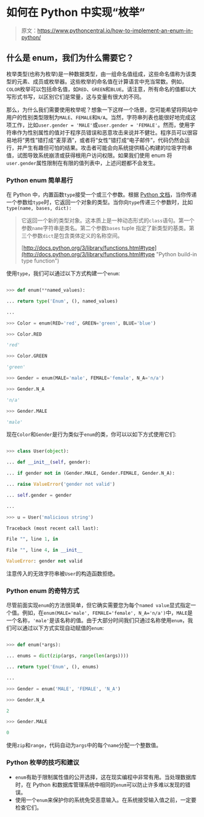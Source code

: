 # 如何在 Python 中实现“枚举”

> 原文：<https://www.pythoncentral.io/how-to-implement-an-enum-in-python/>

## 什么是 enum，我们为什么需要它？

枚举类型(也称为枚举)是一种数据类型，由一组命名值组成，这些命名值称为该类型的元素、成员或枚举器。这些枚举的命名值在计算语言中充当常数。例如，`COLOR`枚举可以包括命名值，如`RED`、`GREEN`和`BLUE`。请注意，所有命名的值都以大写形式书写，以区别它们是常量，这与变量有很大的不同。

那么，为什么我们需要使用枚举呢？想象一下这样一个场景，您可能希望将网站中用户的性别类型限制为`MALE`、`FEMALE`和`N/A`。当然，字符串列表也能很好地完成这项工作，比如`user.gender = 'MALE'`或`user.gender = 'FEMALE'`。然而，使用字符串作为性别属性的值对于程序员错误和恶意攻击来说并不健壮。程序员可以很容易地将“男性”错打成“麦芽酒”，或者将“女性”错打成“电子邮件”，代码仍然会运行，并产生有趣但可怕的结果。攻击者可能会向系统提供精心构建的垃圾字符串值，试图导致系统崩溃或获得根用户访问权限。如果我们使用 enum 将`user.gender`属性限制在有限的值列表中，上述问题都不会发生。

### **Python enum 简单易行**

在 Python 中，内置函数`type`接受一个或三个参数。根据 [Python 文档](http://docs.python.org/3/library/functions.html#type "Python type built-in function")，当你传递一个参数给`type`时，它返回一个对象的类型。当你向`type`传递三个参数时，比如`type(name, bases, dict):`

> 它返回一个新的类型对象。这本质上是一种动态形式的`class`语句。第一个参数`name`字符串是类名。第二个参数`bases` tuple 指定了新类型的基类。第三个参数`dict`是包含类体定义的名称空间。
> 
> [http://docs.python.org/3/library/functions.html#type](http://docs.python.org/3/library/functions.html#type "Python build-in type function")

使用`type`，我们可以通过以下方式构建一个`enum`:

```py

>>> def enum(**named_values):

... return type('Enum', (), named_values)

...

>>> Color = enum(RED='red', GREEN='green', BLUE='blue')

>>> Color.RED

'red'

>>> Color.GREEN

'green'

>>> Gender = enum(MALE='male', FEMALE='female', N_A='n/a')

>>> Gender.N_A

'n/a'

>>> Gender.MALE

'male'

```

现在`Color`和`Gender`是行为类似于`enum`的类，你可以以如下方式使用它们:

```py

>>> class User(object):

... def __init__(self, gender):

... if gender not in (Gender.MALE, Gender.FEMALE, Gender.N_A):

... raise ValueError('gender not valid')

... self.gender = gender

...

>>> u = User('malicious string')

Traceback (most recent call last):

File "", line 1, in

File "", line 4, in __init__

ValueError: gender not valid

```

注意传入的无效字符串被`User`的构造函数拒绝。

### **Python enum 的奇特方式**

尽管前面实现`enum`的方法很简单，但它确实需要您为每个`named value`显式指定一个值。例如，在`enum(MALE='male', FEMALE='female', N_A='n/a')`中，`MALE`是一个名称，`'male'`是该名称的值。由于大部分时间我们只通过名称使用`enum`，我们可以通过以下方式实现自动赋值的`enum`:

```py

>>> def enum(*args):

... enums = dict(zip(args, range(len(args))))

... return type('Enum', (), enums)

...

>>> Gender = enum('MALE', 'FEMALE', 'N_A')

>>> Gender.N_A

2

>>> Gender.MALE

0

```

使用`zip`和`range`，代码自动为`args`中的每个`name`分配一个整数值。

### **Python 枚举的技巧和建议**

*   `enum`有助于限制属性值的公开选择，这在现实编程中非常有用。当处理数据库时，在 Python 和数据库管理系统中相同的`enum`可以防止许多难以发现的错误。
*   使用一个`enum`来保护你的系统免受恶意输入。在系统接受输入值之前，一定要检查它们。